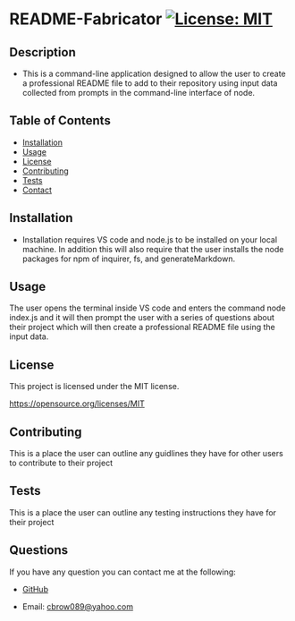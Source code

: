
  # README-Fabricator [![License: MIT](https://img.shields.io/badge/License-MIT-yellow.svg)](https://opensource.org/licenses/MIT)
    
  ## Description
  * This is a command-line application designed to allow the user to create a professional README file to add to their repository using input data collected from prompts in the command-line interface of node. 
    
  ## Table of Contents
  - [Installation](#installation)
  - [Usage](#usage)
  - [License](#license)
  - [Contributing](#contributing)
  - [Tests](#tests)
  - [Contact](#questions)
    
  ## Installation
  * Installation requires VS code and node.js to be installed on your local machine.  In addition this will also require that the user installs the node packages for npm of inquirer, fs, and generateMarkdown.
    
  ## Usage
  The user opens the terminal inside VS code and enters the command node index.js and it will then prompt the user with a series of questions about their project which will then create a professional README file using the input data.
    
  
  ## License

  This project is licensed under the MIT license.
  
  https://opensource.org/licenses/MIT

  ## Contributing
  This is a place the user can outline any guidlines they have for other users to contribute to their project
    
  ## Tests
  This is a place the user can outline any testing instructions they have for their project
    
  ## Questions
  If you have any question you can contact me at the following:
    
  - [GitHub](https://github.com/cbrow089)
    
  - Email: cbrow089@yahoo.com
    